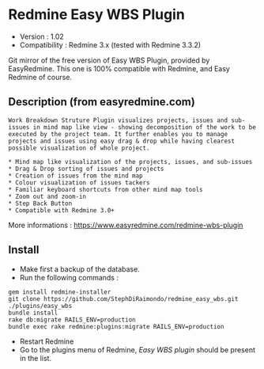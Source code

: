 # Redmine Easy WBS Plugin
* Version : 1.02
* Compatibility : Redmine 3.x (tested with Redmine 3.3.2)

Git mirror of the free version of Easy WBS Plugin, provided by EasyRedmine. This one is 100% compatible with Redmine, and Easy Redmine of course.

## Description (from easyredmine.com)
```
Work Breakdown Struture Plugin visualizes projects, issues and sub-issues in mind map like view - showing decomposition of the work to be executed by the project team. It further enables you to manage projects and issues using easy drag & drop while having clearest possible visualization of whole project. 

* Mind map like visualization of the projects, issues, and sub-issues
* Drag & Drop sorting of issues and projects
* Creation of issues from the mind map
* Colour visualization of issues tackers
* Familiar keyboard shortcuts from other mind map tools
* Zoom out and zoom-in
* Step Back Button
* Compatible with Redmine 3.0+ 
```
More informations : https://www.easyredmine.com/redmine-wbs-plugin

## Install

* Make first a backup of the database.
* Run the following commands :
```
gem install redmine-installer
git clone https://github.com/StephDiRaimondo/redmine_easy_wbs.git ./plugins/easy_wbs
bundle install
rake db:migrate RAILS_ENV=production
bundle exec rake redmine:plugins:migrate RAILS_ENV=production
```
* Restart Redmine
* Go to the plugins menu of Redmine, *Easy WBS plugin* should be present in the list.
